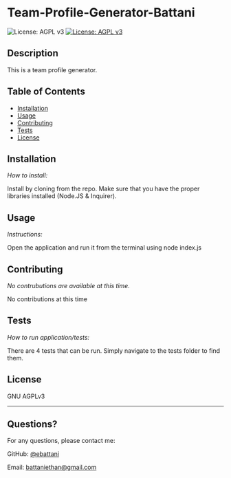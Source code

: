 # Team-Profile-Generator-Battani



  ![License: AGPL v3](https://www.gnu.org/licenses/agpl-3.0)
  [![License: AGPL v3](https://img.shields.io/badge/License-AGPL_v3-blue.svg)](https://www.gnu.org/licenses/agpl-3.0)

    
  ## Description 

  This is a team profile generator.

  ## Table of Contents
  * [Installation](#installation)
  * [Usage](#usage)
  * [Contributing](#contributing)
  * [Tests](#tests)
  * [License](#license)
    
  ## Installation
    
  *How to install:*
    
  Install by cloning from the repo. Make sure that you have the proper libraries installed (Node.JS & Inquirer).
    
  ## Usage 
    
  *Instructions:*
    
  Open the application and run it from the terminal using node index.js
    
  ## Contributing
    
  *No contrubutions are available at this time.*
    
  No contributions at this time
    
  ## Tests
    
  *How to run application/tests:*
    
  There are 4 tests that can be run. Simply navigate to the tests folder to find them.
    
  ## License
    
  GNU AGPLv3
  
  ---
    
  ## Questions?
  For any questions, please contact me:
   
  GitHub: [@ebattani](https://api.github.com/users/ebattani)

  Email: battaniethan@gmail.com

  
